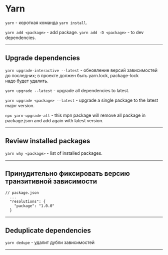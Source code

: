 # Yarn

`yarn` - короткая команда `yarn install`.

`yarn add <package>` - add package.
`yarn add -D <package>` - to dev dependencies.
___

## Upgrade dependencies

`yarn upgrade-interactive --latest` - обновление версий зависимостей до последних; в проекте должен быть yarn.lock, package-lock  
надо будет удалить.

`yarn upgrade --latest` - upgrade all dependencies to latest.

`yarn upgrade <package> --latest` - upgrade a single package to the latest major version.

`npx yarn-upgrade-all` - this mpn package will remove all package in package.json and add again with latest version.
___

## Review installed packages

`yarn why <package>` - list of installed packages.
___

## Принудительно фиксировать версию транзитивной зависимости

```
// package.json
  ...
  "resolutions": {
    "package": "1.0.0"
  }
```
___

## Deduplicate dependencies

`yarn dedupe` - удалит дубли зависимостей
___
